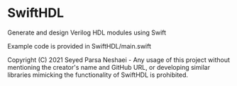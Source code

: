 # SwiftHDL
Generate and design Verilog HDL modules using Swift 

Example code is provided in SwiftHDL/main.swift

Copyright (C) 2021 Seyed Parsa Neshaei - Any usage of this project without mentioning the creator's name and GitHub URL, or developing similar libraries mimicking the functionality of SwiftHDL is prohibited.
